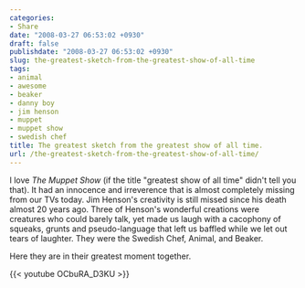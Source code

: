 ```yaml
---
categories:
- Share
date: "2008-03-27 06:53:02 +0930"
draft: false
publishdate: "2008-03-27 06:53:02 +0930"
slug: the-greatest-sketch-from-the-greatest-show-of-all-time
tags:
- animal
- awesome
- beaker
- danny boy
- jim henson
- muppet
- muppet show
- swedish chef
title: The greatest sketch from the greatest show of all time.
url: /the-greatest-sketch-from-the-greatest-show-of-all-time/
---
```


I love *The Muppet Show* (if the title "greatest show of all time" didn't tell you that). It had an innocence and irreverence that is almost completely missing from our TVs today. Jim Henson's creativity is still missed since his death almost 20 years ago. Three of Henson's wonderful creations were creatures who could barely talk, yet made us laugh with a cacophony of squeaks, grunts and pseudo-language that left us baffled while we let out tears of laughter. They were the Swedish Chef, Animal, and Beaker.

Here they are in their greatest moment together.

{{< youtube OCbuRA_D3KU >}}
